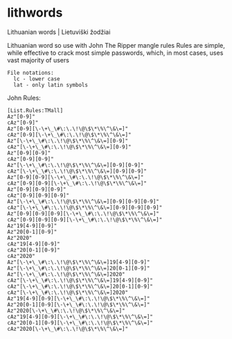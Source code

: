 # lithwords
Lithuanian words | Lietuviški žodžiai

Lithuanian word so use with John The Ripper mangle rules
Rules are simple, while effective to crack most simple passwords, which, in most cases, uses vast majority of users
```
File notations:
  lc - lower case
  lat - only latin symbols
```
John Rules:
```
[List.Rules:TMall]
Az"[0-9]"
cAz"[0-9]"
Az"[0-9][\-\+\_\#\:\.\!\@\$\*\%\^\&\=]"
cAz"[0-9][\-\+\_\#\:\.\!\@\$\*\%\^\&\=]"
Az"[\-\+\_\#\:\.\!\@\$\*\%\^\&\=][0-9]"
cAz"[\-\+\_\#\:\.\!\@\$\*\%\^\&\=][0-9]"
Az"[0-9][0-9]"
cAz"[0-9][0-9]"
Az"[\-\+\_\#\:\.\!\@\$\*\%\^\&\=][0-9][0-9]"
cAz"[\-\+\_\#\:\.\!\@\$\*\%\^\&\=][0-9][0-9]"
Az"[0-9][0-9][\-\+\_\#\:\.\!\@\$\*\%\^\&\=]"
cAz"[0-9][0-9][\-\+\_\#\:\.\!\@\$\*\%\^\&\=]"
Az"[0-9][0-9][0-9]"
cAz"[0-9][0-9][0-9]"
Az"[\-\+\_\#\:\.\!\@\$\*\%\^\&\=][0-9][0-9][0-9]"
cAz"[\-\+\_\#\:\.\!\@\$\*\%\^\&\=][0-9][0-9][0-9]"
Az"[0-9][0-9][0-9][\-\+\_\#\:\.\!\@\$\*\%\^\&\=]"
cAz"[0-9][0-9][0-9][\-\+\_\#\:\.\!\@\$\*\%\^\&\=]"
Az"19[4-9][0-9]"
Az"20[0-1][0-9]"
Az"2020"
cAz"19[4-9][0-9]"
cAz"20[0-1][0-9]"
cAz"2020"
Az"[\-\+\_\#\:\.\!\@\$\*\%\^\&\=]19[4-9][0-9]"
Az"[\-\+\_\#\:\.\!\@\$\*\%\^\&\=]20[0-1][0-9]"
Az"[\-\+\_\#\:\.\!\@\$\*\%\^\&\=]2020"
cAz"[\-\+\_\#\:\.\!\@\$\*\%\^\&\=]19[4-9][0-9]"
cAz"[\-\+\_\#\:\.\!\@\$\*\%\^\&\=]20[0-1][0-9]"
cAz"[\-\+\_\#\:\.\!\@\$\*\%\^\&\=]2020"
Az"19[4-9][0-9][\-\+\_\#\:\.\!\@\$\*\%\^\&\=]"
Az"20[0-1][0-9][\-\+\_\#\:\.\!\@\$\*\%\^\&\=]"
Az"2020[\-\+\_\#\:\.\!\@\$\*\%\^\&\=]"
cAz"19[4-9][0-9][\-\+\_\#\:\.\!\@\$\*\%\^\&\=]"
cAz"20[0-1][0-9][\-\+\_\#\:\.\!\@\$\*\%\^\&\=]"
cAz"2020[\-\+\_\#\:\.\!\@\$\*\%\^\&\=]"
```
